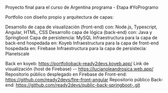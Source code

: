 Proyecto final para el curso de Argentina programa - Etapa #YoProgramo

Portfolio con diseño propio y arquitectura de capas:

Desarrollo de capa de visualización (front-end) con: Node.js, Typescript, Angular, HTML, CSS
Desarrollo capa de lógica (back-end) con: Java y Springboot
Capa de persistencia: MySQL
Infraestructura para la capa de back-end hospedada en: Koyeb
Infraestructura para la capa de front-end hospedada en: Firebase
Infraestructura para la capa de persistecia: Planetscale

Back en koyeb: https://portfolioback-ready2devs.koyeb.app/
Link de visualización (host de Firebase) -- https://lucianoleandrosica.web.app/
Repositorio público desplegado en Firebase de Front-end: https://github.com/ready2devs/fire-front-angular
Repositorio público Back-end: https://github.com/ready2devs/public-back-springboot-.git
